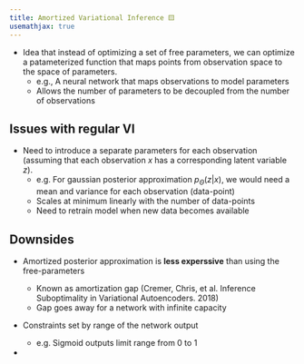 ```yaml
---
title: Amortized Variational Inference 🟨
usemathjax: true
---
```


- Idea that instead of optimizing a set of free parameters, we can optimize a patameterized function that maps points from observation space to the space of parameters.
	- e.g., A neural network that maps observations to model parameters
	- Allows the number of parameters to be decoupled from the number of observations

## Issues with regular VI 
- Need to introduce a separate parameters for each observation (assuming that each observation $x$ has a corresponding latent variable $z$). 
	- e.g. For gaussian posterior approximation $p_{\Theta}(z \vert x)$, we would need a mean and variance for each observation (data-point)
	- Scales at minimum linearly with the number of data-points
	- Need to retrain model when new data becomes available

## Downsides
- Amortized posterior approximation is **less experssive** than using the free-parameters
	- Known as amortization gap (Cremer, Chris, et al. Inference Suboptimality in Variational Autoencoders. 2018)
	- Gap goes away for a network with infinite capacity 
- Constraints set by range of the network output
	- e.g. Sigmoid outputs limit range from 0 to 1


- 